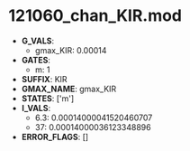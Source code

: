 # 121060_chan_KIR.mod

- **G_VALS**:
  - gmax_KIR: 0.00014
- **GATES**:
  - m: 1
- **SUFFIX**: KIR
- **GMAX_NAME**: gmax_KIR
- **STATES**: ['m']
- **I_VALS**:
  - 6.3: 0.00014000041520460707
  - 37: 0.00014000036123348896
- **ERROR_FLAGS**: []
